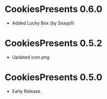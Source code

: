 # CookiesPresents 0.6.0

- Added Lucky Box (by Snayp1)

# CookiesPresents 0.5.2

- Updated icon.png

# CookiesPresents 0.5.0

- Early Release.